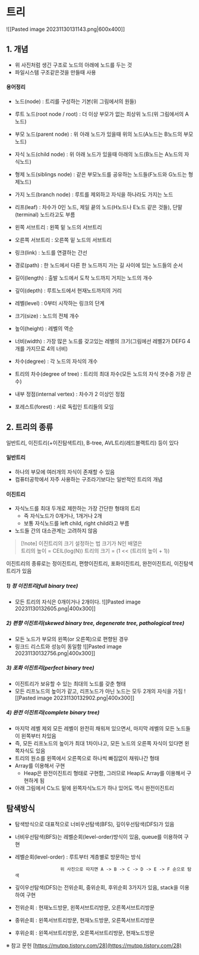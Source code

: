 # 트리

![[Pasted image 20231130131143.png|600x400]]

## 1. 개념
- 위 사진처럼 생긴 구조로 노드의 아래에 노드를 두는 것
- 파일시스템 구조같은것을 만들때 사용

#### 용어정리
- 노드(node) : 트리를 구성하는 기본(위 그림에서의 원들)
- 루트 노드(root node / root) : 더 이상 부모가 없는 최상위 노드(위 그림에서의 A노드)
- 부모 노드(parent node) : 위 아래 노드가 있을때 위의 노드(A노드는 B노드의 부모노드)
- 자식 노드(child node) : 위 아래 노드가 있을때 아래의 노드(B노드는 A노드의 자식노드)
- 형제 노드(siblings node) : 같은 부모노드를 공유하는 노드들(F노드와 G노드는 형제노드)
- 가지 노드(branch node) : 루트를 제외하고 자식을 하나라도 가지는 노드
- 리프(leaf) : 차수가 0인 노드, 제일 끝의 노드(H노드나 E노드 같은 것들), 단말(terminal) 노드라고도 부름

- 왼쪽 서브트리 : 왼쪽 밑 노드의 서브트리
- 오른쪽 서브트리 : 오른쪽 밑 노드의 서브트리

- 링크(link) : 노드를 연결하는 간선
- 경로(path) : 한 노드에서 다른 한 노드까지 가는 길 사이에 있는 노드들의 순서
- 길이(length) : 출발 노드에서 도착 노드까지 거치는 노드의 개수

- 깊이(depth) : 루트노드에서 현재노드까지의 거리
- 레벨(level) : 0부터 시작하는 링크의 단계
- 크기(size) : 노드의 전체 개수
- 높이(height) : 레벨의 역순
- 너비(width) : 가장 많은 노드를 갖고있는 레벨의 크기(그림에선 레벨2가 DEFG 4개를 가지므로 4의 너비)

- 차수(degree) : 각 노드의 자식의 개수
- 트리의 차수(degree of tree) : 트리의 최대 차수(모든 노드의 자식 갯수중 가장 큰 수)

- 내부 정점(internal vertex) : 차수가 2 이상인 정점
- 포레스트(forest) : 서로 독립인 트리들의 모임

## 2. 트리의 종류
일반트리, 이진트리(+이진탐색트리), B-tree, AVL트리(레드블랙트리) 등이 있다

#### 일반트리
- 하나의 부모에 여러개의 자식이 존재할 수 있음
- 컴퓨터공학에서 자주 사용하는 구조라기보다는 일반적인 트리의 개념

#### 이진트리
- 자식노드를 최대 두개로 제한하는 가장 간단한 형태의 트리  
	- 즉 자식노드가 0개거나, 1개거나 2개
	- 보통 자식노드를 left child, right child라고 부름
- 노드들 간의 대소관계는 고려하지 않음

>[!note] 이진트리의 크기 설정하는 법
> 크기가 N인 배열은  
> 트리의 높이 = CEIL(log(N))
> 트리의 크기 = (1 << (트리의 높이 + 1))

이진트리의 종류로는 정이진트리, 편향이진트리, 포화이진트리, 완전이진트리, 이진탐색트리가 있음

##### 1) 정 이진트리(full binary tree)
- 모든 트리의 자식은 0개이거나 2개이다.
![[Pasted image 20231130132605.png|400x300]]

##### 2) 편향 이진트리(skewed binary tree, degenerate tree, pathological tree)
- 모든 노드가 부모의 왼쪽(or 오른쪽)으로 편향된 경우
- 링크드 리스트와 성능이 동일함
![[Pasted image 20231130132756.png|400x300]]

##### 3) 포화 이진트리(perfect binary tree)
- 이진트리가 보유할 수 있는 최대의 노드를 갖춘 형태
- 모든 리프노드의 높이가 같고, 리프노드가 아닌 노드는 모두 2개의 자식을 가짐
![[Pasted image 20231130132902.png|400x300]]

##### 4) 완전 이진트리(complete binary tree)
- 마지막 레벨 제외 모든 레벨이 완전히 채워져 있으면서, 마지막 레벨의 모든 노드들이 왼쪽부터 차있음
- 즉, 모든 리프노드의 높이가 최대 1차이나고, 모든 노드의 오른쪽 자식이 있다면 왼쪽자식도 있음
- 트리의 원소를 왼쪽에서 오른쪽으로 하나씩 빠짐없이 채워나간 형태
- Array를 이용해서 구현
	- Heap은 완전이진트리 형태로 구현함, 그러므로 Heap도 Array를 이용해서 구현하게 됨
- 아래 그림에서 C노드 밑에 왼쪽자식노드가 하나 있어도 역시 완전이진트리




## 탐색방식
- 탐색방식으로 대표적으로 너비우선탐색(BFS), 깊이우선탐색(DFS)가 있음

- 너비우선탐색(BFS)는 레벨순회(level-order)방식이 있음, queue를 이용하여 구현

- 레벨순회(level-order) : 루트부터 계층별로 방문하는 방식

					   위 사진으로 따지면 A -> B -> C -> D -> E -> F 순으로 탐색 

- 깊이우선탐색(DFS)는 전위순회, 중위순회, 후위순회 3가지가 있음, stack을 이용하여 구현

- 전위순회 : 현재노드방문, 왼쪽서브트리방문, 오른쪽서브트리방문

- 중위순회 : 왼쪽서브트리방문, 현재노드방문, 오른쪽서브트리방문

- 후위순회 : 왼쪽서브트리방문, 오른쪽서브트리방문, 현재노드방문














※ 참고 문헌
[https://mutpp.tistory.com/28](https://mutpp.tistory.com/28)
